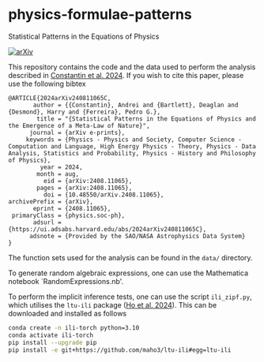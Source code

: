 # physics-formulae-patterns
Statistical Patterns in the Equations of Physics

[![arXiv](https://img.shields.io/badge/arXiv-2408.11065-b31b1b.svg)](https://arxiv.org/abs/2408.11065)

This repository contains the code and the data used to perform the analysis described in 
[Constantin et al. 2024](https://arxiv.org/abs/2408.11065). If you wish to cite this paper, please
use the following bibtex

```
@ARTICLE{2024arXiv240811065C,
       author = {{Constantin}, Andrei and {Bartlett}, Deaglan and {Desmond}, Harry and {Ferreira}, Pedro G.},
        title = "{Statistical Patterns in the Equations of Physics and the Emergence of a Meta-Law of Nature}",
      journal = {arXiv e-prints},
     keywords = {Physics - Physics and Society, Computer Science - Computation and Language, High Energy Physics - Theory, Physics - Data Analysis, Statistics and Probability, Physics - History and Philosophy of Physics},
         year = 2024,
        month = aug,
          eid = {arXiv:2408.11065},
        pages = {arXiv:2408.11065},
          doi = {10.48550/arXiv.2408.11065},
archivePrefix = {arXiv},
       eprint = {2408.11065},
 primaryClass = {physics.soc-ph},
       adsurl = {https://ui.adsabs.harvard.edu/abs/2024arXiv240811065C},
      adsnote = {Provided by the SAO/NASA Astrophysics Data System}
}
``` 

The function sets used for the analysis can be found in the `data/` directory.

To generate random algebraic expressions, one can use the Mathematica notebook `RandomExpressions.nb'.

To perform the implicit inference tests, one can use the script `ili_zipf.py`, which utilises the `ltu-ili`
package ([Ho et al. 2024](https://arxiv.org/abs/2402.05137)). This can be downloaded and installed as follows

```bash
conda create -n ili-torch python=3.10 
conda activate ili-torch
pip install --upgrade pip
pip install -e git+https://github.com/maho3/ltu-ili#egg=ltu-ili
```

